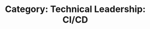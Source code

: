 ---
layout: category
title: 'Category: Technical Leadership: CI/CD'
tag: technical_leadership,ci_cd
---